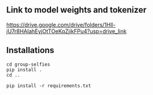 ## Link to model weights and tokenizer ##
https://drive.google.com/drive/folders/1Hll-jU7r8HAlahEyjOtTOeKqZjikFPu4?usp=drive_link

## Installations ##

```
cd group-selfies
pip install .
cd ..

pip install -r requirements.txt
```